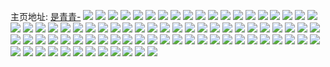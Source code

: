 主页地址: [是青青-](https://weibo.com/u/2532040381) 
![](https://wx4.sinaimg.cn/mw2000/96ebdebdly1h79bvw3lgsj221034cx6t.jpg) 
![](https://wx4.sinaimg.cn/mw2000/96ebdebdly1h79bvzewaqj22c0340he0.jpg) 
![](https://wx4.sinaimg.cn/mw2000/96ebdebdly1h79bvtgfgdj2240240x6s.jpg) 
![](https://wx4.sinaimg.cn/mw2000/96ebdebdly1h79bw15khdj22c02xwe85.jpg) 
![](https://wx4.sinaimg.cn/mw2000/96ebdebdly1h79bw1vsejj212e1be1kx.jpg) 
![](https://wx4.sinaimg.cn/mw2000/96ebdebdly1h79bw2hqsbj211k1be1kx.jpg) 
![](https://wx4.sinaimg.cn/mw2000/96ebdebdly1h79bw3eg3bj22c0340qv6.jpg) 
![](https://wx4.sinaimg.cn/mw2000/96ebdebdly1h5oktx0eyej23402c0qv9.jpg) 
![](https://wx4.sinaimg.cn/mw2000/96ebdebdly1h5okty9j3qj23402c0hdv.jpg) 
![](https://wx4.sinaimg.cn/mw2000/96ebdebdly1h5oktznaoej20u01hc1ky.jpg) 
![](https://wx4.sinaimg.cn/mw2000/96ebdebdly1h5oku00xatj21400u0x1t.jpg) 
![](https://wx4.sinaimg.cn/mw2000/96ebdebdly1h5oku0bovij20wi1cjdu5.jpg) 
![](https://wx4.sinaimg.cn/mw2000/96ebdebdly1h5oktt7g2aj20vd1dtgza.jpg) 
![](https://wx4.sinaimg.cn/mw2000/96ebdebdly1h5oku34jzmj22c0355b2e.jpg) 
![](https://wx4.sinaimg.cn/mw2000/96ebdebdly1h5oku6badlj22c0340x6u.jpg) 
![](https://wx4.sinaimg.cn/mw2000/96ebdebdly1h5oku96vhqj22c0340x6u.jpg) 
![](https://wx4.sinaimg.cn/mw2000/96ebdebdly1h5okuaz7j8j22c0340b2d.jpg) 
![](https://wx4.sinaimg.cn/mw2000/96ebdebdly1h4lqw4gdtgj20wi1ycx6p.jpg) 
![](https://wx4.sinaimg.cn/mw2000/96ebdebdly1h4cj1vmvu2j21o0280npd.jpg) 
![](https://wx4.sinaimg.cn/mw2000/96ebdebdly1h4cj1ykbhcj21o0280qv5.jpg) 
![](https://wx4.sinaimg.cn/mw2000/96ebdebdly1h4cj1yyih9j20zk1bejvg.jpg) 
![](https://wx4.sinaimg.cn/mw2000/96ebdebdly1h4cj21hokzj21o0280hdt.jpg) 
![](https://wx4.sinaimg.cn/mw2000/96ebdebdly1h4cj23iftyj21o01o0b29.jpg) 
![](https://wx4.sinaimg.cn/mw2000/96ebdebdly1h4cj279pg0j22yo1o04qq.jpg) 
![](https://wx4.sinaimg.cn/mw2000/96ebdebdly1h4cj28a927j21r80zknd9.jpg) 
![](https://wx4.sinaimg.cn/mw2000/96ebdebdly1h4cj1qsiktj21o01o0nox.jpg) 
![](https://wx4.sinaimg.cn/mw2000/96ebdebdly1h4cj28vfbnj21r80zkqb4.jpg) 
![](https://wx4.sinaimg.cn/mw2000/96ebdebdly1h4cj296ddvj20vi1k0qee.jpg) 
![](https://wx4.sinaimg.cn/mw2000/96ebdebdly1h4cj29vd4qj20vi1k0gsi.jpg) 
![](https://wx4.sinaimg.cn/mw2000/96ebdebdly1h4cj2a4ukij20tz140gr7.jpg) 
![](https://wx4.sinaimg.cn/mw2000/96ebdebdly1h3txg71es3j21400u0dyw.jpg) 
![](https://wx4.sinaimg.cn/mw2000/96ebdebdly1h3txfvw9fuj20mi0u0n8m.jpg) 
![](https://wx4.sinaimg.cn/mw2000/96ebdebdly1h3rss7l628j20u00u0q4a.jpg) 
![](https://wx4.sinaimg.cn/mw2000/96ebdebdly1h3ly0pcy1kj213u0tudp3.jpg) 
![](https://wx4.sinaimg.cn/mw2000/96ebdebdly1gz7fhtzb0bj20u013ywz5.jpg) 
![](https://wx4.sinaimg.cn/mw2000/96ebdebdly1gz7fhui63mj20zk0qoalt.jpg) 
![](https://wx4.sinaimg.cn/mw2000/96ebdebdly1gz7fhv1y4ij20u013y1bj.jpg) 
![](https://wx4.sinaimg.cn/mw2000/96ebdebdly1gz7fhvqpuej20u013y1bv.jpg) 
![](https://wx4.sinaimg.cn/mw2000/96ebdebdly1gz7fhwcymvj20u013y7mc.jpg) 
![](https://wx4.sinaimg.cn/mw2000/96ebdebdly1gz7fht234fj20u013ytid.jpg) 
![](https://wx4.sinaimg.cn/mw2000/96ebdebdly1gz7fhwvw6ej20u0140ww4.jpg) 
![](https://wx4.sinaimg.cn/mw2000/96ebdebdly1gz7fhxks64j213u0tuqpx.jpg) 
![](https://wx4.sinaimg.cn/mw2000/96ebdebdly1gz7fhy58hpj213u0tu18c.jpg) 
![](https://wx4.sinaimg.cn/mw2000/96ebdebdly1gimfye5ml2j22c02c07wj.jpg) 
![](https://wx4.sinaimg.cn/mw2000/96ebdebdly1gicelfpmq3j22801o0qv5.jpg) 
![](https://wx4.sinaimg.cn/mw2000/96ebdebdly1gicelhdjtij22801o0x6p.jpg) 
![](https://wx4.sinaimg.cn/mw2000/96ebdebdly1gicelirt3hj22801o0x6p.jpg) 
![](https://wx4.sinaimg.cn/mw2000/96ebdebdly1gicelemhu4j21o02801kx.jpg) 
![](https://wx4.sinaimg.cn/mw2000/96ebdebdly1giceljfk5vj21o02804qp.jpg) 
![](https://wx4.sinaimg.cn/mw2000/96ebdebdly1gicelk0jxqj20gf0qk777.jpg) 
![](https://wx4.sinaimg.cn/mw2000/96ebdebdly1gi4lf4lruij21im230b0v.jpg) 
![](https://wx4.sinaimg.cn/mw2000/96ebdebdly1ghky7jjr6fj20u00u0dld.jpg) 
![](https://wx4.sinaimg.cn/mw2000/96ebdebdly1ghdyyut31nj20mm0zkgta.jpg) 
![](https://wx4.sinaimg.cn/mw2000/96ebdebdly1gfxx5myg26j22c03401l0.jpg) 
![](https://wx4.sinaimg.cn/mw2000/96ebdebdly1gemkuoumkzj213a0rstop.jpg) 
![](https://wx4.sinaimg.cn/mw2000/96ebdebdly1gemkuptpkyj21400u07k3.jpg) 
![](https://wx4.sinaimg.cn/mw2000/96ebdebdly1geam3dbgucj20tg1407hv.jpg) 
![](https://wx4.sinaimg.cn/mw2000/96ebdebdly1geam3cthigj20u01401kx.jpg) 
![](https://wx4.sinaimg.cn/mw2000/96ebdebdly1geam3du9nbj20u01401kx.jpg) 
![](https://wx4.sinaimg.cn/mw2000/96ebdebdly1geam3e6rcwj20u0140dz0.jpg) 
![](https://wx4.sinaimg.cn/mw2000/96ebdebdly1gdu28pmuuzj20u0140172.jpg) 
![](https://wx4.sinaimg.cn/mw2000/96ebdebdly1gdu28qfmgtj20u0140ncj.jpg) 
![](https://wx4.sinaimg.cn/mw2000/96ebdebdly1gdu28r57enj20u0140wuh.jpg) 
![](https://wx4.sinaimg.cn/mw2000/96ebdebdly1gdu28p0ssij20u0140to0.jpg) 
![](https://wx4.sinaimg.cn/mw2000/96ebdebdly1gdu28spe9jj20u0140wrd.jpg) 
![](https://wx4.sinaimg.cn/mw2000/96ebdebdly1gdu28rx451j20u014048n.jpg) 
![](https://wx4.sinaimg.cn/mw2000/96ebdebdly1gdt87xpzhjj20u0140npd.jpg) 
![](https://wx4.sinaimg.cn/mw2000/96ebdebdly1gdmp7lj20lj20ku112wno.jpg) 
![](https://wx4.sinaimg.cn/mw2000/96ebdebdly3gdgl1bdtktj20ku0kuq6j.jpg) 
![](https://wx4.sinaimg.cn/mw2000/96ebdebdly3gdflwv1jbwj20ku0rrdli.jpg) 
![](https://wx4.sinaimg.cn/mw2000/96ebdebdly3gdflwvk5b7j216o1kwu0x.jpg) 
![](https://wx4.sinaimg.cn/mw2000/96ebdebdly1gdedz8rgshj20ku112jz9.jpg) 
![](https://wx4.sinaimg.cn/mw2000/96ebdebdly1gdee17ucu4j22c02c0b29.jpg) 
![](https://wx4.sinaimg.cn/mw2000/96ebdebdly3gdd91ciiptj20ku0rrgqv.jpg) 
![](https://wx4.sinaimg.cn/mw2000/96ebdebdly1gdcofa66bsj20u01401e0.jpg) 
![](https://wx4.sinaimg.cn/mw2000/96ebdebdly1gdc4wuben0j20ku112k03.jpg) 
![](https://wx4.sinaimg.cn/mw2000/96ebdebdly1gdas5mc8v0j20ku112jz7.jpg) 
![](https://wx4.sinaimg.cn/mw2000/96ebdebdly1gdas7l52svj20ku112jv4.jpg) 
![](https://wx4.sinaimg.cn/mw2000/96ebdebdly1gd9yx9lewrj20ku1127fb.jpg) 
![](https://wx4.sinaimg.cn/mw2000/96ebdebdly1g5a5bejszoj20u014042l.jpg) 
![](https://wx4.sinaimg.cn/mw2000/96ebdebdly1g5a5bhgnwyj22c0340hdu.jpg) 
